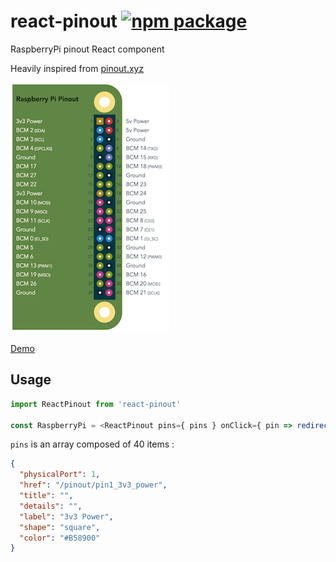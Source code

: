 # react-pinout [![npm package][npm-badge]][npm]

RaspberryPi pinout React component

Heavily inspired from [pinout.xyz](http://pinout.xyz)

![demo](./demo.png)

[Demo][demo]

## Usage

```js
import ReactPinout from 'react-pinout'

const RaspberryPi = <ReactPinout pins={ pins } onClick={ pin => redirect(pin.href) } />
```

`pins` is an array composed of 40 items :

```json
{
  "physicalPort": 1,
  "href": "/pinout/pin1_3v3_power",
  "title": "",
  "details": "",
  "label": "3v3 Power",
  "shape": "square",
  "color": "#B58900"
}
```

[npm-badge]: https://img.shields.io/npm/v/react-pinout.png?style=flat-square
[npm]: https://www.npmjs.org/package/react-pinout

[demo]: http://revolunet.github.io/react-pinout

